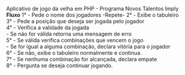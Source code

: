 Aplicativo de jogo da velha em PHP - Programa Novos Talentos Imply
<br/>
**Fluxo**
1° - Pede o nome dos jogadores
-Repete-
2° - Exibe o tabuleiro
<br/>
3° - Pede a posição que deseja ser jogada pelo jogador
<br/>
4° - Verifica a validade da jogada
<br/>
    - Se não for válida retorna uma mensagem de erro
<br/>
5° - Se válida verifica combinações que vencem o jogo
<br/>
    - Se for igual a alguma combinação, declara vitória para o jogador
<br/>
6° - Se não, exibe o tabuleiro normalmente e continua.
<br/>
7° - Se nenhuma combinação for alcançada, declara empate
<br/>
8° - Pergunta se deseja continuar jogando.
